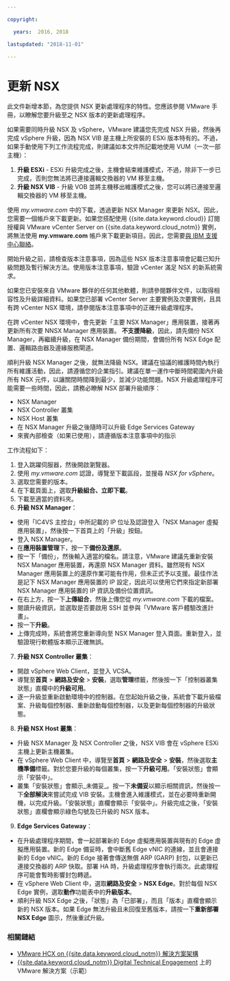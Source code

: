 ```yaml
---

copyright:

  years:  2016, 2018

lastupdated: "2018-11-01"

---
```


# 更新 NSX

此文件新增本節，為您提供 NSX 更新處理程序的特性。您應該參閱 VMware 手冊，以瞭解您要升級至之 NSX 版本的更新處理程序。

如果需要同時升級 NSX 及 vSphere，VMware 建議您先完成 NSX 升級，然後再完成 vSphere 升級，因為 NSX VIB 是主機上所安裝的 ESXi 版本特有的。不過，如果手動使用下列工作流程完成，則建議如本文件所記載地使用 VUM（一次一部主機）：

1. **升級 ESXi** - ESXi 升級完成之後，主機會結束維護模式，不過，除非下一步已完成，否則您無法將已連接邏輯交換器的 VM 移至主機。
2. **升級 NSX VIB** - 升級 VOB 並將主機移出維護模式之後，您可以將已連接至邏輯交換器的 VM 移至主機。

使用 _my.vmware.com_ 中的下載，透過更新 NSX Manager 來更新 NSX。因此，您需要一個帳戶來下載更新。如果您搭配使用 {{site.data.keyword.cloud}} 訂閱授權與 VMware vCenter Server on {{site.data.keyword.cloud_notm}} 實例，將無法使用 **my.vmware.com** 帳戶來下載更新項目。因此，您需要[與 IBM 支援中心聯絡](../../vmonic/trbl_support.html)。

開始升級之前，請檢查版本注意事項，因為這些 NSX 版本注意事項會記載已知升級問題及暫行解決方法。使用版本注意事項，驗證 vCenter 滿足 NSX 的新系統需求。

如果您已安裝來自 VMware 夥伴的任何其他軟體，則請參閱夥伴文件，以取得相容性及升級詳細資料。如果您已部署 vCenter Server 主要實例及次要實例，且具有跨 vCenter NSX 環境，請參閱版本注意事項中的正確升級處理程序。

在跨 vCenter NSX 環境中，會先更新「主要 NSX Manager」應用裝置，接著再更新所有次要 NNSX Manager 應用裝置。
**不支援降級**，因此，請先備份 NSX Manager，再繼續升級，在 NSX Manager 備份期間，會備份所有 NSX Edge 配置、邏輯路由器及邊緣服務閘道。

順利升級 NSX Manager 之後，就無法降級 NSX。建議在協議的維護時間內執行所有維護活動，因此，請遵循您的企業指引。建議在單一運作中斷時間範圍內升級所有 NSX 元件，以讓關閉時間降到最少，並減少功能問題。NSX 升級處理程序可能需要一些時間，因此，請務必瞭解 NSX 部署升級順序：
* NSX Manager
* NSX Controller 叢集
* NSX Host 叢集
* 在 NSX Manager 升級之後隨時可以升級 Edge Services Gateway
* 來賓內部檢查（如果已使用），請遵循版本注意事項中的指示

工作流程如下：
1. 登入跳躍伺服器，然後開啟瀏覽器。
2. 使用 _my.vmware.com_ 認證，導覽至下載區段，並搜尋 _NSX for vSphere_。
3. 選取您需要的版本。
4. 在下載頁面上，選取**升級組合、立即下載**。
5. 下載至適當的資料夾。
6. **升級 NSX Manager**：
  - 使用「IC4VS 主控台」中所記載的 IP 位址及認證登入「NSX Manager 虛擬應用裝置」，然後按一下首頁上的「升級」按鈕。
  - 登入 NSX Manager。
  - 在**應用裝置管理**下，按一下**備份及還原**。
  - 按一下「備份」，然後輸入適當的檔名。請注意，VMware 建議先重新安裝 NSX Manager 應用裝置，再還原 NSX Manager 資料。雖然現有 NSX Manager 應用裝置上的還原作業可能有作用，但未正式予以支援。最佳作法是記下 NSX Manager 應用裝置的 IP 設定，因此可以使用它們來指定新部署 NSX Manager 應用裝置的 IP 資訊及備份位置資訊。
  - 在右上方，按一下**上傳組合**，然後上傳您從 _my.vmware.com_ 下載的檔案。
  - 閱讀升級資訊，並選取是否要啟用 SSH 並參與「VMware 客戶體驗改進計畫」。
  - 按一下**升級**。
  - 上傳完成時，系統會將您重新導向至 NSX Manager 登入頁面。重新登入，並驗證現行軟體版本顯示正確無誤。
7. **升級 NSX Controller 叢集**：
  - 開啟 vSphere Web Client，並登入 VCSA。
  - 導覽至**首頁** > **網路及安全** > **安裝**，選取**管理**標籤，然後按一下「控制器叢集狀態」直欄中的**升級可用**。
  - 逐一升級並重新啟動環境中的控制器。在您起始升級之後，系統會下載升級檔案、升級每個控制器、重新啟動每個控制器，以及更新每個控制器的升級狀態。
8. **升級 NSX Host 叢集**：
  - 升級 NSX Manager 及 NSX Controller 之後，NSX VIB 會在 vSphere ESXi 主機上更新主機叢集。
  - 在 vSphere Web Client 中，導覽至**首頁** > **網路及安全** > **安裝**，然後選取**主機準備**標籤。對於您要升級的每個叢集，按一下**升級可用**。「安裝狀態」會顯示「安裝中」。
  - 叢集「安裝狀態」會顯示_未備妥_。按一下**未備妥**以顯示相關資訊，然後按一下**全部解決**來嘗試完成 VIB 安裝。主機會進入維護模式，並在必要時重新開機，以完成升級。「安裝狀態」直欄會顯示「安裝中」。升級完成之後，「安裝狀態」直欄會顯示綠色勾號及已升級的 NSX 版本。
9. **Edge Services Gateway**：
  - 在升級處理程序期間，會一起部署新的 Edge 虛擬應用裝置與現有的 Edge 虛擬應用裝置。新的 Edge 備妥時，會中斷舊 Edge vNIC 的連線，並且會連接新的 Edge vNIC。新的 Edge 接著會傳送無償 ARP (GARP) 封包，以更新已連接交換器的 ARP 快取。部署 HA 時，升級處理程序會執行兩次。此處理程序可能會暫時影響封包轉遞。
  - 在 vSphere Web Client 中，選取**網路及安全** > **NSX Edge**。對於每個 NSX Edge 實例，選取**動作**功能表中的**升級版本**。
  - 順利升級 NSX Edge 之後，「狀態」為「已部署」，而且「版本」直欄會顯示新的 NSX 版本。如果 Edge 無法升級且未回復至舊版本，請按一下**重新部署 NSX Edge** 圖示，然後重試升級。

### 相關鏈結

* [VMware HCX on {{site.data.keyword.cloud_notm}} 解決方案架構](https://www.ibm.com/cloud/garage/files/HCX_Architecture_Design.pdf)
* [{{site.data.keyword.cloud_notm}} Digital Technical Engagement](https://ibm-dte.mybluemix.net/ibm-vmware) 上的 VMware 解決方案（示範）
